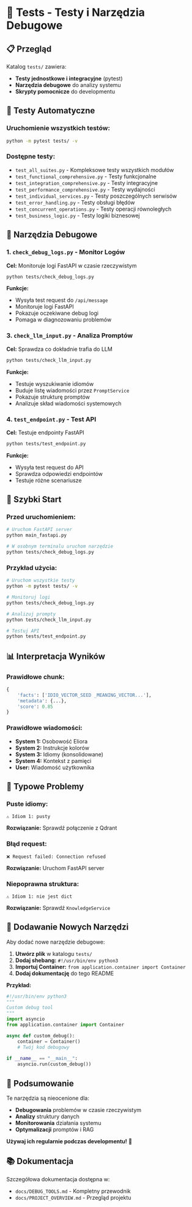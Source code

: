 # 🧪 Tests - Testy i Narzędzia Debugowe

## 📋 Przegląd

Katalog `tests/` zawiera:
- **Testy jednostkowe i integracyjne** (pytest)
- **Narzędzia debugowe** do analizy systemu
- **Skrypty pomocnicze** do developmentu

## 🧪 Testy Automatyczne

### Uruchomienie wszystkich testów:
```bash
python -m pytest tests/ -v
```

### Dostępne testy:
- `test_all_suites.py` - Kompleksowe testy wszystkich modułów
- `test_functional_comprehensive.py` - Testy funkcjonalne
- `test_integration_comprehensive.py` - Testy integracyjne
- `test_performance_comprehensive.py` - Testy wydajności
- `test_individual_services.py` - Testy poszczególnych serwisów
- `test_error_handling.py` - Testy obsługi błędów
- `test_concurrent_operations.py` - Testy operacji równoległych
- `test_business_logic.py` - Testy logiki biznesowej

## 🔧 Narzędzia Debugowe

### 1. **`check_debug_logs.py`** - Monitor Logów
**Cel:** Monitoruje logi FastAPI w czasie rzeczywistym

```bash
python tests/check_debug_logs.py
```

**Funkcje:**
- Wysyła test request do `/api/message`
- Monitoruje logi FastAPI
- Pokazuje oczekiwane debug logi
- Pomaga w diagnozowaniu problemów

### 3. **`check_llm_input.py`** - Analiza Promptów
**Cel:** Sprawdza co dokładnie trafia do LLM

```bash
python tests/check_llm_input.py
```

**Funkcje:**
- Testuje wyszukiwanie idiomów
- Buduje listę wiadomości przez `PromptService`
- Pokazuje strukturę promptów
- Analizuje skład wiadomości systemowych

### 4. **`test_endpoint.py`** - Test API
**Cel:** Testuje endpointy FastAPI

```bash
python tests/test_endpoint.py
```

**Funkcje:**
- Wysyła test request do API
- Sprawdza odpowiedzi endpointów
- Testuje różne scenariusze

## 🚀 Szybki Start

### Przed uruchomieniem:
```bash
# Uruchom FastAPI server
python main_fastapi.py

# W osobnym terminalu uruchom narzędzie
python tests/check_debug_logs.py
```

### Przykład użycia:
```bash
# Uruchom wszystkie testy
python -m pytest tests/ -v

# Monitoruj logi
python tests/check_debug_logs.py

# Analizuj prompty
python tests/check_llm_input.py

# Testuj API
python tests/test_endpoint.py
```

## 📊 Interpretacja Wyników

### Prawidłowe chunk:
```python
{
    'facts': ['IDIO_VECTOR_SEED _MEANING_VECTOR...'],
    'metadata': {...},
    'score': 0.85
}
```

### Prawidłowe wiadomości:
- **System 1:** Osobowość Eliora
- **System 2:** Instrukcje kolorów  
- **System 3:** Idiomy (konsolidowane)
- **System 4:** Kontekst z pamięci
- **User:** Wiadomość użytkownika

## 🚨 Typowe Problemy

### Puste idiomy:
```
⚠️ Idiom 1: pusty
```
**Rozwiązanie:** Sprawdź połączenie z Qdrant

### Błąd request:
```
❌ Request failed: Connection refused
```
**Rozwiązanie:** Uruchom FastAPI server

### Niepoprawna struktura:
```
⚠️ Idiom 1: nie jest dict
```
**Rozwiązanie:** Sprawdź `KnowledgeService`

## 📝 Dodawanie Nowych Narzędzi

Aby dodać nowe narzędzie debugowe:

1. **Utwórz plik** w katalogu `tests/`
2. **Dodaj shebang:** `#!/usr/bin/env python3`
3. **Importuj Container:** `from application.container import Container`
4. **Dodaj dokumentację** do tego README

**Przykład:**
```python
#!/usr/bin/env python3
"""
Custom debug tool
"""
import asyncio
from application.container import Container

async def custom_debug():
    container = Container()
    # Twój kod debugowy
    
if __name__ == "__main__":
    asyncio.run(custom_debug())
```

## 🎯 Podsumowanie

Te narzędzia są nieocenione dla:
- **Debugowania** problemów w czasie rzeczywistym
- **Analizy** struktury danych
- **Monitorowania** działania systemu
- **Optymalizacji** promptów i RAG

**Używaj ich regularnie podczas developmentu!** 🚀

## 📚 Dokumentacja

Szczegółowa dokumentacja dostępna w:
- `docs/DEBUG_TOOLS.md` - Kompletny przewodnik
- `docs/PROJECT_OVERVIEW.md` - Przegląd projektu
